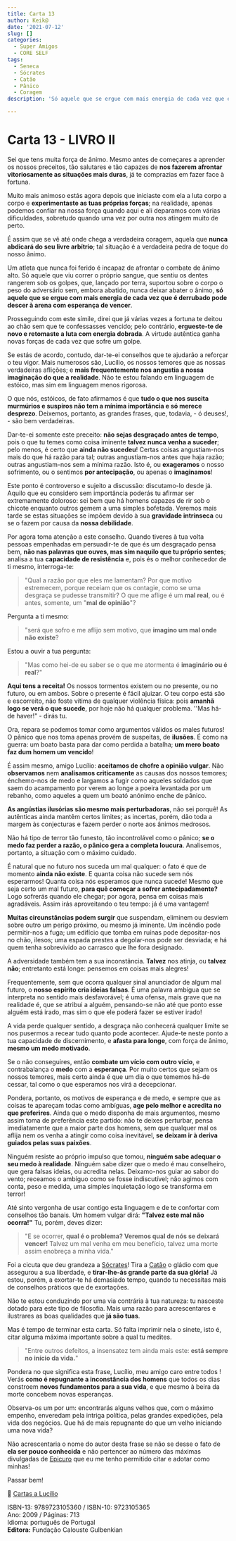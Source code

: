 ```yaml
---
title: Carta 13
author: Keik@
date: '2021-07-12'
slug: []
categories:
  - Super Amigos
  - CORE SELF
tags:
  - Seneca
  - Sócrates
  - Catão
  - Pânico
  - Coragem
description: 'Só aquele que se ergue com mais energia de cada vez que é derrubado pode descer à arena com esperança de vencer.'

---
```


# Carta 13 - LIVRO II

Sei que tens muita força de ânimo. Mesmo antes de começares a aprender os nossos preceitos, tão salutares e tão capazes de **nos fazerem afrontar vitoriosamente as situações mais duras**, já te comprazias em fazer face à fortuna. 

Muito mais animoso estás agora depois que iniciaste com ela a luta corpo a corpo e **experimentaste as tuas próprias forças**; na realidade, apenas podemos confiar na nossa força quando aqui e ali deparamos com várias dificuldades, sobretudo quando uma vez por outra nos atingem muito de perto.

É assim que se vê até onde chega a verdadeira coragem, aquela que **nunca abdicará do seu livre arbítrio**; tal situação é a verdadeira pedra de toque do nosso ânimo.

 Um atleta que nunca foi ferido é incapaz de afrontar o combate de ânimo alto. Só aquele que viu correr o próprio sangue, que sentiu os dentes rangerem sob os golpes, que, lançado por terra, suportou sobre o corpo o peso do adversário sem, embora abatido, nunca deixar abater o ânimo, **só aquele que se ergue com mais energia de cada vez que é derrubado pode descer à arena com esperança de vencer**. 

Prosseguindo com este símile, direi que já várias vezes a fortuna te deitou ao chão sem que te confessasses vencido; pelo contrário, **ergueste-te de novo e retomaste a luta com energia dobrada**. A virtude autêntica ganha novas forças de cada vez que sofre um golpe.

Se estás de acordo, contudo, dar-te-ei conselhos que te ajudarão a reforçar o teu vigor. Mais numerosos são, Lucílio, os nossos temores que as nossas verdadeiras aflições; e **mais frequentemente nos angustia a nossa imaginação do que a realidade**. Não te estou falando em linguagem de estóico, mas sim em linguagem menos rigorosa.

O que nós, estóicos, de fato afirmamos é que **tudo o que nos suscita murmúrios e suspiros não tem a mínima importância e só merece desprezo**. Deixemos, portanto, as grandes frases,  que, todavia, - ó deuses!, - são bem verdadeiras. 

Dar-te-ei somente este preceito: **não sejas desgraçado antes de tempo**, pois o que tu temes como coisa iminente **talvez nunca venha a suceder**; pelo menos, é certo que **ainda não sucedeu**! Certas coisas angustiam-nos mais do que há razão para tal; outras angustiam-nos antes que haja razão; outras angustiam-nos sem a mínima razão. Isto é, ou **exageramos** o nosso sofrimento, ou o sentimos
**por antecipação**, ou apenas o **imaginamos**!

Este ponto é controverso e sujeito a discussão: discutamo-lo desde já. Aquilo que eu considero sem importância poderás tu afirmar ser extremamente doloroso: sei bem que há homens capazes de rir sob o chicote enquanto outros gemem a uma simples bofetada. Veremos mais tarde se estas situações se impõem devido à sua **gravidade intrínseca** ou se o fazem por causa da **nossa debilidade**.

Por agora toma atenção a este conselho. Quando tiveres à tua volta pessoas empenhadas em persuadir-te de que és um desgraçado pensa bem, **não nas palavras que ouves, mas sim naquilo que tu próprio sentes**; analisa a tua **capacidade de resistência** e, pois és o melhor conhecedor de ti mesmo, interroga-te: 

> "Qual a razão por que eles me lamentam? Por que motivo estremecem, porque receiam que os contagie, como se uma desgraça se pudesse transmitir? O que me aflige é um **mal real**, ou é antes, somente, um "**mal de opinião**"? 

Pergunta a ti mesmo:

> "será que sofro e me aflijo sem motivo, que **imagino um mal onde não existe**?

Estou a ouvir a tua pergunta: 

> "Mas como hei-de eu saber se o que me atormenta é **imaginário ou é real**?" 

**Aqui tens a receita!** Os nossos tormentos existem ou no presente, ou no futuro, ou em ambos. Sobre o presente é fácil ajuizar. O teu corpo está são e escorreito, não foste vítima de qualquer violência física: pois **amanhã logo se verá o que sucede**, por hoje não há qualquer problema. ''Mas há-de haver!" - dirás tu. 

Ora, repara se podemos tomar como argumentos válidos os males futuros! O pânico que nos toma apenas provém de suspeitas, de **ilusões**. É como na guerra: um boato basta para dar como perdida a batalha; **um mero boato faz dum homem um vencido**!

 É assim mesmo, amigo Lucílio: **aceitamos de chofre a opinião vulgar**. Não **observamos** nem **analisamos criticamente** as causas dos nossos temores; énchemo-nos de medo e largamos a fugir como aqueles soldados que saem do acampamento por verem ao longe a poeira levantada por um rebanho, como aqueles a quem um boató anónimo enche de pânico. 

**As angústias ilusórias são mesmo mais perturbadoras**, não sei porquê! As autênticas ainda mantêm certos limites; as incertas, porém, dão toda a margem às conjecturas e fazem perder o norte aos ânimos medrosos. 

Não há tipo de terror tão funesto, tão incontrolável como o pânico; **se o medo faz perder a razão, o pânico gera a completa loucura**. Analisemos, portanto, a situação com o máximo cuidado. 

É natural que no futuro nos suceda um mal qualquer: o fato é que de momento **ainda não existe**. E quanta coisa não sucede sem nós esperarmos! Quanta coisa nós esperamos que nunca sucede! Mesmo que seja certo um mal futuro, **para quê começar a sofrer antecipadamente?** Logo sofrerás quando ele chegar; por agora, pensa em coisas mais agradáveis. Assim irás aproveitando o teu tempo: já é uma vantagem! 

**Muitas circunstâncias podem surgir** que suspendam, eliminem ou desviem sobre outro um perigo próximo, ou mesmo já iminente. Um incêndio pode permitir-nos a fuga; um edifício que tomba em ruínas pode depositar-nos no chão, ilesos; uma espada prestes a degolar-nos pode ser desviada; e há quem tenha sobrevivido ao carrasco que lhe fora designado.

 A adversidade também tem a sua inconstância. **Talvez** nos atinja, ou **talvez não**; entretanto está longe: pensemos em coisas mais alegres!

Frequentemente, sem que ocorra qualquer sinal anunciador de algum mal futuro, o **nosso espírito cria ideias falsas**. É uma palavra ambígua que se interpreta no sentido mais desfavorável; é uma ofensa, mais grave que na realidade é, que se atribui a alguém, pensando-se não até que ponto esse alguém está irado, mas sim o que ele poderá fazer se estiver irado! 

A vida perde qualquer sentido, a desgraça não conhecerá qualquer limite se nos pusermos a recear tudo quanto pode acontecer. Ajude-te neste ponto a tua capacidade de discernimento, e **afasta para longe**, com força de ânimo, **mesmo um medo motivado**. 

Se o não conseguires, então **combate um vício com outro vício**, e contrabalança o **medo** com a **esperança**. Por muito certos que sejam os nossos temores, mais certo ainda é que um dia o que tememos há-de cessar, tal como o que esperamos nos virá a decepcionar. 

Pondera, portanto, os motivos de esperança e de medo, e sempre que as coisas te apareçam todas como ambíguas, **age pelo melhor e acredita no que preferires**. Ainda que o medo disponha de mais argumentos, mesmo assim toma de preferência este partido: não te deixes perturbar, pensa imediatamente que a maior parte dos homens, sem que qualquer mal os aflija nem os venha a atingir como coisa inevitável, **se deixam ir à deriva guiados pelas suas paixões**. 

Ninguém resiste ao próprio impulso que tomou, **ninguém sabe adequar o seu medo à realidade**. Ninguém sabe dizer que o medo é mau conselheiro, que gera falsas ideias, ou acredita nelas. Deixamo-nos guiar ao sabor do vento; receamos o ambíguo como se fosse indiscutível; não agimos com conta, peso e medida, uma simples inquietação logo se transforma em terror!

Até sinto vergonha de usar contigo esta linguagem e de te confortar com conselhos tão banais. Um homem vulgar dirá: **"Talvez este mal não ocorra!"** Tu, porém, deves dizer:

> "E se ocorrer, **qual é o problema? Veremos qual de nós se deixará vencer!** Talvez um mal venha em meu benefício, talvez uma morte assim enobreça a minha vida." 

Foi a cicuta que deu grandeza a [Sócrates](https://pt.wikipedia.org/wiki/S%C3%B3crates)! Tira a [Catão](https://pt.wikipedia.org/wiki/Cat%C3%A3o,_o_Velho) o gládio com que assegurou a sua liberdade, e **tirar-lhe-ás grande parte da sua glória!** Já estou, porém, a exortar-te há demasiado tempo, quando tu necessitas mais de conselhos práticos que de exortações. 

Não te estou conduzindo por uma via contrária à tua natureza: tu nasceste dotado para este tipo de filosofia. Mais uma razão para acrescentares e ilustrares as boas qualidades que **já são tuas**.

Mas é tempo de terminar esta carta. Só falta imprimir nela o sinete, isto é, citar alguma máxima importante sobre a qual tu medites.

> "Entre outros defeitos, a insensatez tem ainda mais este: **está sempre no início da vida.**" 

Pondera no que significa esta frase, Lucílio, meu amigo caro entre todos ! Verás **como é repugnante a inconstância dos homens** que todos os dias constroem **novos fundamentos para a sua vida**, e que mesmo à beira da morte concebem novas esperanças.

Observa-os um por um: encontrarás alguns velhos que, com o máximo empenho, enveredam pela intriga política, pelas grandes expedições, pela vida dos negócios. Que há de mais repugnante do que um velho iniciando uma nova vida? 

Não acrescentaria o nome do autor desta frase se não se desse o fato de **ela ser pouco conhecida** e não pertencer ao número das máximas divulgadas de [Epicuro](https://pt.wikipedia.org/wiki/Epicuro) que eu me tenho permitido citar e adotar como minhas!
 
 
 Passar bem!
 
:book: [Cartas a Lucílio](https://www.skoob.com.br/cartas-a-lucilio-37684ed41245.html)

ISBN-13: 9789723105360 / ISBN-10: 9723105365  
Ano: 2009 / Páginas: 713  
Idioma: português de Portugal   
**Editora:** Fundação Calouste Gulbenkian
